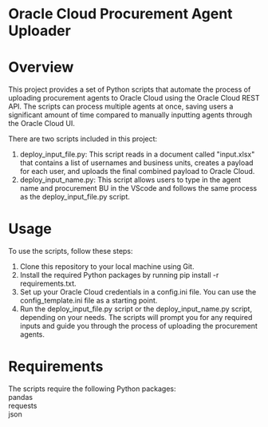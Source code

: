 # Oracle Cloud Procurement Agent Uploader


# Overview
This project provides a set of Python scripts that automate the process of uploading procurement agents to Oracle Cloud using the Oracle Cloud REST API. The scripts can process multiple agents at once, saving users a significant amount of time compared to manually inputting agents through the Oracle Cloud UI.

There are two scripts included in this project:
1. deploy_input_file.py: This script reads in a document called "input.xlsx" that contains a list of usernames and business units, creates a payload for each user, and uploads the final combined payload to Oracle Cloud.
2. deploy_input_name.py: This script allows users to type in the agent name and procurement BU in the VScode and follows the same process as the deploy_input_file.py script.


# Usage
To use the scripts, follow these steps:
1. Clone this repository to your local machine using Git.
2. Install the required Python packages by running pip install -r requirements.txt.
3. Set up your Oracle Cloud credentials in a config.ini file. You can use the config_template.ini file as a starting point.
4. Run the deploy_input_file.py script or the deploy_input_name.py script, depending on your needs. The scripts will prompt you for any required inputs and guide you through the process of uploading the procurement agents.


# Requirements
The scripts require the following Python packages:  
pandas  
requests  
json  
